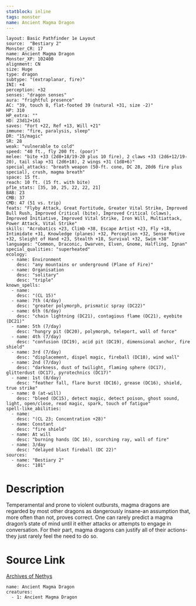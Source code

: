 ```yaml
---
statblock: inline
tags: monster
name: Ancient Magma Dragon
---
```

```statblock
layout: Basic Pathfinder 1e Layout
source:  "Bestiary 2"
Monster_CR: 17
name: Ancient Magma Dragon
Monster_XP: 102400
alignment: CN
size: Huge
type: dragon
subtype: "(extraplanar, fire)"
INI: +4
perception: +32
senses: "dragon senses"
aura: "frightful presence"
AC: "39, touch 8, flat-footed 39 (natural +31, size -2)"
HP: 310
HP_extra: ""
HD: 23d12+161
saves: "Fort +22, Ref +13, Will +21"
immune: "fire, paralysis, sleep"
DR: "15/magic"
SR: 28
weak: "vulnerable to cold"
speed: "40 ft., fly 200 ft. (poor)"
melee: "bite +33 (2d8+18/19-20 plus 10 fire), 2 claws +33 (2d6+12/19-20), tail slap +31 (2d6+18), 2 wings +31 (1d8+6)"
special_attacks: "breath weapon (50-ft. cone, DC 28, 20d6 fire plus special), crush, magma breath"
space: 15 ft.
reach: 10 ft. (15 ft. with bite)
pf1e_stats: [35, 10, 25, 22, 22, 21]
BAB: 23
CMB: 37
CMD: 47 (51 vs. trip)
feats: "Flyby Attack, Great Fortitude, Greater Vital Strike, Improved Bull Rush, Improved Critical (bite), Improved Critical (claws), Improved Initiative, Improved Vital Strike, Iron Will, Multiattack, Power Attack, Vital Strike"
skills: "Acrobatics +23, Climb +38, Escape Artist +23, Fly +18, Intimidate +31, Knowledge (planes) +32, Perception +32, Sense Motive +32, Sleight of Hand +23, Stealth +18, Survival +32, Swim +38"
languages: "Common, Draconic, Dwarven, Elven, Gnome, Halfling, Ignan"
special_qualities: "superheated"
ecology:
  - name: Environment
    desc: "any mountains or underground (Plane of Fire)"
  - name: Organisation
    desc: "solitary"
    desc: "triple"
known_spells:
  - name:
    desc: "(CL 15)"
  - name: 7th (4/day)
    desc: "greater polymorph, prismatic spray (DC22)"
  - name: 6th (6/day)
    desc: "chain lightning (DC21), contagious flame (DC21), eyebite (DC21)"
  - name: 5th (7/day)
    desc: "hungry pit (DC20), polymorph, teleport, wall of force"
  - name: 4th (7/day)
    desc: "confusion (DC19), acid pit (DC19), dimensional anchor, fire shield"
  - name: 3rd (7/day)
    desc: "displacement, dispel magic, fireball (DC18), wind wall"
  - name: 2nd (7/day)
    desc: "darkness, dust of twilight, flaming sphere (DC17), glitterdust (DC17), pyrotechnics (DC17)"
  - name: 1st (8/day)
    desc: "feather fall, flare burst (DC16), grease (DC16), shield, true strike"
  - name: 0 (at-will)
    desc: "bleed (DC15), detect magic, detect poison, ghost sound, light, open/close, read magic, spark, touch of fatigue"
spell-like_abilities:
  - name:
    desc: "(CL 23; Concentration +28)"
  - name: Constant
    desc: "fire shield"
  - name: At will
    desc: "burning hands (DC 16), scorching ray, wall of fire"
  - name: 3/day
    desc: "delayed blast fireball (DC 22)"
sources:
  - name: "Bestiary 2"
    desc: "101"
```
# Description
Temperamental and prone to violent outbursts, magma dragons are regarded by most other dragons as dangerously insane-an assumption that, more often than not, proves correct. One can rarely predict a magma dragon’s state of mind until it either attacks or attempts to engage in conversation. For their part, magma dragons can justify all of their actions-they just rarely feel the need to do so.
# Source Link
[Archives of Nethys](https://aonprd.com/MonsterDisplay.aspx?ItemName=Ancient%20Magma%20Dragon)
```encounter-table
name: Ancient Magma Dragon
creatures:
  - 1: Ancient Magma Dragon
```
